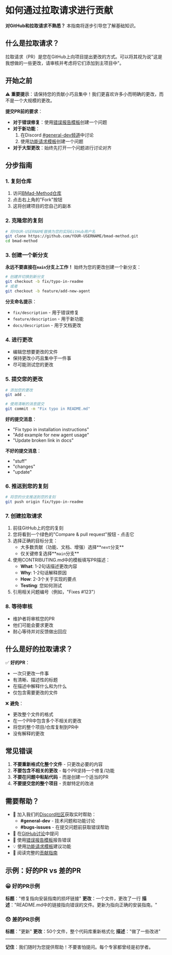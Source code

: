 # 如何通过拉取请求进行贡献

**对GitHub和拉取请求不熟悉？** 本指南将逐步引导您了解基础知识。

## 什么是拉取请求？

拉取请求（PR）是您在GitHub上向项目提出更改的方式。可以将其视为说"这是我想做的一些更改，请审核并考虑将它们添加到主项目中"。

## 开始之前

⚠️ **重要提示**：请保持您的贡献小巧且集中！我们更喜欢许多小而明确的更改，而不是一个大规模的更改。

**提交PR前的要求**：

- **对于错误修复**：使用[错误报告模板](https://github.com/bmadcode/bmad-method/issues/new?template=bug_report.md)创建一个问题
- **对于新功能**：
  1. 在Discord [#general-dev频道](https://discord.gg/gk8jAdXWmj)中讨论
  2. 使用[功能请求模板](https://github.com/bmadcode/bmad-method/issues/new?template=feature_request.md)创建一个问题
- **对于大型更改**：始终先打开一个问题进行讨论对齐

## 分步指南

### 1. 复刻仓库

1. 访问[BMad-Method仓库](https://github.com/bmadcode/bmad-method)
2. 点击右上角的"Fork"按钮
3. 这将创建项目的您自己的副本

### 2. 克隆您的复刻

```bash
# 将YOUR-USERNAME替换为您的实际GitHub用户名
git clone https://github.com/YOUR-USERNAME/bmad-method.git
cd bmad-method
```

### 3. 创建一个新分支

**永远不要直接在`main`分支上工作！** 始终为您的更改创建一个新分支：

```bash
# 创建并切换到新分支
git checkout -b fix/typo-in-readme
# 或者
git checkout -b feature/add-new-agent
```

**分支命名提示**：

- `fix/description` - 用于错误修复
- `feature/description` - 用于新功能
- `docs/description` - 用于文档更改

### 4. 进行更改

- 编辑您想要更改的文件
- 保持更改小巧且集中于一件事
- 尽可能测试您的更改

### 5. 提交您的更改

```bash
# 添加您的更改
git add .

# 使用清晰的消息提交
git commit -m "Fix typo in README.md"
```

**好的提交消息**：

- "Fix typo in installation instructions"
- "Add example for new agent usage"
- "Update broken link in docs"

**不好的提交消息**：

- "stuff"
- "changes"
- "update"

### 6. 推送到您的复刻

```bash
# 将您的分支推送到您的复刻
git push origin fix/typo-in-readme
```

### 7. 创建拉取请求

1. 前往GitHub上的您的复刻
2. 您将看到一个绿色的"Compare & pull request"按钮 - 点击它
3. 选择正确的目标分支：
   - 大多数贡献（功能、文档、增强）选择**`next`分支**
   - 仅关键修复选择**`main`分支**
4. 使用CONTRIBUTING.md中的模板填写PR描述：
   - **What**: 1-2句话描述更改内容
   - **Why**: 1-2句话解释原因
   - **How**: 2-3个关于实现的要点
   - **Testing**: 您如何测试
5. 引用相关问题编号（例如，"Fixes #123"）

### 8. 等待审核

- 维护者将审核您的PR
- 他们可能会要求更改
- 耐心等待并对反馈做出回应

## 什么是好的拉取请求？

✅ **好的PR**：

- 一次只更改一件事
- 有清晰、描述性的标题
- 在描述中解释什么和为什么
- 仅包含需要更改的文件

❌ **避免**：

- 更改整个文件的格式
- 在一个PR中包含多个不相关的更改
- 将您的整个项目/仓库复制到PR中
- 没有解释的更改

## 常见错误

1. **不要重新格式化整个文件** - 只更改必要的内容
2. **不要包含不相关的更改** - 每个PR坚持一个修复/功能
3. **不要在问题中粘贴代码** - 而是创建一个适当的PR
4. **不要提交您的整个项目** - 贡献特定的改进

## 需要帮助？

- 💬 加入我们的[Discord社区](https://discord.gg/gk8jAdXWmj)获取实时帮助：
  - **#general-dev** - 技术问题和功能讨论
  - **#bugs-issues** - 在提交问题前获取错误帮助
- 💬 在[GitHub讨论](https://github.com/bmadcode/bmad-method/discussions)中提问
- 🐛 使用[错误报告模板](https://github.com/bmadcode/bmad-method/issues/new?template=bug_report.md)报告错误
- 💡 使用[功能请求模板](https://github.com/bmadcode/bmad-method/issues/new?template=feature_request.md)建议功能
- 📖 阅读完整的[贡献指南](../CONTRIBUTING.md)

## 示例：好的PR vs 差的PR

### 😀 好的PR示例

**标题**："修复指向安装指南的损坏链接"
**更改**：一个文件，更改了一行
**描述**："README.md中的链接指向错误的文件。更新为指向正确的安装指南。"

### 😞 差的PR示例

**标题**："更新"
**更改**：50个文件，整个代码库重新格式化
**描述**："做了一些改进"

---

**记住**：我们随时为您提供帮助！不要害怕提问。每个专家都曾经是初学者。